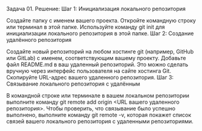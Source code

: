 Задача 01.
Решение:
Шаг 1: Инициализация локального репозитория

Создайте папку с именем вашего проекта.
Откройте командную строку или терминал в этой папке.
Используйте команду git init для инициализации локального репозитория в этой папке.
Шаг 2: Создание удалённого репозитория

Создайте новый репозиторий на любом хостинге git (например, GitHub или GitLab) с именем, соответствующим вашему проекту.
Добавьте файл README.md в ваш удаленный репозиторий. Это можно сделать вручную через интерфейс пользователя на сайте хостинга Git.
Скопируйте URL-адрес вашего удаленного репозитория.
Шаг 3: Связывание локального репозитория с удалённым

В командной строке или терминале в вашем локальном репозитории выполните команду git remote add origin <URL вашего удаленного репозитория>.
Чтобы проверить, что связывание было успешно выполнено, выполните команду git remote -v, которая покажет список связей вашего локального репозитория с удаленными репозиториями.
